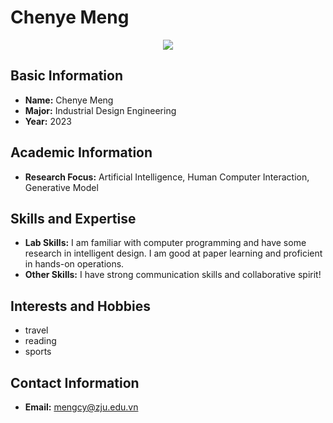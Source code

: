 # Chenye Meng
<div align="center"><img  src="../../img/mcy.jpg"/>
</div>

## Basic Information

- **Name:** Chenye Meng
- **Major:** Industrial Design Engineering
- **Year:** 2023

## Academic Information

- **Research Focus:** Artificial Intelligence, Human Computer Interaction, Generative Model

## Skills and Expertise

- **Lab Skills:** I am familiar with computer programming and have some research in intelligent design. I am good at paper learning and proficient in hands-on operations.
- **Other Skills:** I have strong communication skills and collaborative spirit!

## Interests and Hobbies

- travel
- reading
- sports

## Contact Information

- **Email:** mengcy@zju.edu.vn